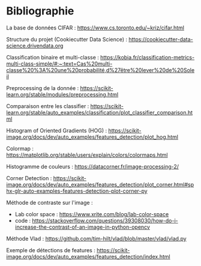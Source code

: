 # Bibliographie

La base de données CIFAR : https://www.cs.toronto.edu/~kriz/cifar.html

Structure du projet (Cookiecutter Data Science) : https://cookiecutter-data-science.drivendata.org

Classification binaire et multi-classe : https://kobia.fr/classification-metrics-multi-class-simple/#:~:text=Cas%20multi-classe%20%3A%20une%20probabilité,d%27être%20lever%20de%20Soleil

Preprocessing de la donnée : https://scikit-learn.org/stable/modules/preprocessing.html

Comparaison entre les classifier : https://scikit-learn.org/stable/auto_examples/classification/plot_classifier_comparison.html

Histogram of Oriented Gradients (HOG) : https://scikit-image.org/docs/dev/auto_examples/features_detection/plot_hog.html

Colormap : https://matplotlib.org/stable/users/explain/colors/colormaps.html

Histogramme de couleurs : https://datacorner.fr/image-processing-2/

Corner Detection : https://scikit-image.org/docs/dev/auto_examples/features_detection/plot_corner.html#sphx-glr-auto-examples-features-detection-plot-corner-py

Méthode de contraste sur l'image : 
- Lab color space : https://www.xrite.com/blog/lab-color-space
- code : https://stackoverflow.com/questions/39308030/how-do-i-increase-the-contrast-of-an-image-in-python-opencv

Méthode Vlad : https://github.com/tim-hilt/vlad/blob/master/vlad/vlad.py

Exemple de détections de features : https://scikit-image.org/docs/dev/auto_examples/features_detection/index.html